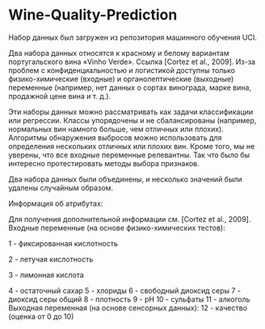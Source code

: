 # Wine-Quality-Prediction

Набор данных был загружен из репозитория машинного обучения UCI.

Два набора данных относятся к красному и белому вариантам португальского вина «Vinho Verde». Ссылка [Cortez et al., 2009]. Из-за проблем с конфиденциальностью и логистикой доступны только физико-химические (входные) и органолептические (выходные) переменные (например, нет данных о сортах винограда, марке вина, продажной цене вина и т. д.).

Эти наборы данных можно рассматривать как задачи классификации или регрессии. Классы упорядочены и не сбалансированы (например, нормальных вин намного больше, чем отличных или плохих). Алгоритмы обнаружения выбросов можно использовать для определения нескольких отличных или плохих вин. Кроме того, мы не уверены, что все входные переменные релевантны. Так что было бы интересно протестировать методы выбора признаков.

Два набора данных были объединены, и несколько значений были удалены случайным образом.

Информация об атрибутах:

Для получения дополнительной информации см. [Cortez et al., 2009].
Входные переменные (на основе физико-химических тестов):

1 - фиксированная кислотность

2 - летучая кислотность

3 - лимонная кислота

4 - остаточный сахар
5 - хлориды
6 - свободный диоксид серы
7 - диоксид серы общий
8 - плотность
9 - рН
10 - сульфаты
11 - алкоголь
Выходная переменная (на основе сенсорных данных):
12 - качество (оценка от 0 до 10)
